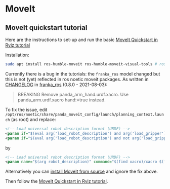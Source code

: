# MoveIt

## MoveIt quickstart tutorial

Here are the instructions to set-up and run the basic [MoveIt Quickstart in Rviz tutorial](https://ros-planning.github.io/moveit_tutorials/doc/quickstart_in_rviz/quickstart_in_rviz_tutorial.html#)

Installation:

```sh
sudo apt install ros-humble-moveit ros-humble-moveit-visual-tools # ros-noetic-panda-moveit-config
```

Currently there is a bug in the tutorials: the `franka_ros` model changed but this is not (yet) reflected in ros noetic moveit packages.
As written in [CHANGELOG](https://github.com/frankaemika/franka_ros/blob/71ff2e06cdbe3ebb51ef67933dc068909ba9dec9/CHANGELOG.md) in [franka_ros](https://github.com/frankaemika/franka_ros) (0.8.0 - 2021-08-03):

> BREAKING Remove panda_arm_hand.urdf.xacro. Use panda_arm.urdf.xacro hand:=true instead.

To fix the issue, edit `/opt/ros/noetic/share/panda_moveit_config/launch/planning_context.launch` (as root) and replace:

```xml
<!-- Load universal robot description format (URDF) -->
<param if="$(eval arg('load_robot_description') and arg('load_gripper'))" name="$(arg robot_description)" command="$(find xacro)/xacro '$(find franka_description)/robots/panda_arm.urdf.xacro' hand:=true"/>
<param if="$(eval arg('load_robot_description') and not arg('load_gripper'))" name="$(arg robot_description)" command="$(find xacro)/xacro '$(find franka_description)/robots/panda_arm.urdf.xacro'"/>
```

by

```xml
<!-- Load universal robot description format (URDF) -->
<param name="$(arg robot_description)" command="$(find xacro)/xacro $(find franka_description)/robots/panda_arm.urdf.xacro hand:=$(arg load_gripper)" />
```

Alternatively you can [install MoveIt from source](https://ros-planning.github.io/moveit_tutorials/doc/getting_started/getting_started.html) and ignore the fix above.

Then follow the [MoveIt Quickstart in Rviz tutorial](https://ros-planning.github.io/moveit_tutorials/doc/quickstart_in_rviz/quickstart_in_rviz_tutorial.html#).
